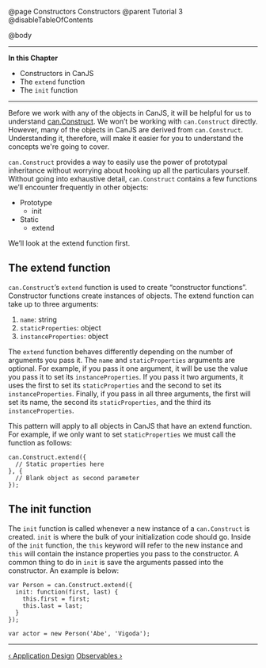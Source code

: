 @page Constructors Constructors
@parent Tutorial 3
@disableTableOfContents

@body

<div class="getting-started">

- - -
**In this Chapter**
 - Constructors in CanJS
  - The `extend` function
  - The `init` function
- - -

Before we work with any of the objects in CanJS, it will be helpful for us to
understand [can.Construct](../docs/can.Construct.html). We won’t be working
with `can.Construct` directly. However, many of the objects in CanJS are derived from
`can.Construct`. Understanding it, therefore, will make it easier for you to understand the
concepts we're going to cover.

`can.Construct` provides a way to easily use the power of prototypal
inheritance without worrying about hooking up all the particulars
yourself. Without going into exhaustive detail, `can.Construct` contains
a few functions we’ll encounter frequently in other objects:

- Prototype
  - init
- Static
  - extend

We’ll look at the extend function first.

## The extend function
`can.Construct`’s `extend` function is used to create
“constructor functions”. Constructor functions create instances of objects.
The extend function can take up to three arguments:

1. `name`: string
2. `staticProperties`: object
3. `instanceProperties`: object

The `extend` function behaves differently depending on the number of arguments you
pass it. The `name` and `staticProperties` arguments are optional. For example, if
you pass it one argument, it will be use the value you pass it to set its
`instanceProperties`. If you pass it two arguments, it uses the first to set its
`staticProperties` and the second to set its `instanceProperties`. Finally, if
you pass in all three arguments, the first will set its name, the second its
`staticProperties`, and the third its `instanceProperties`.

This pattern will apply to all objects in CanJS that have an extend function.
For example, if we only want to set `staticProperties` we must call the
function as follows:

```
can.Construct.extend({
  // Static properties here
}, {
  // Blank object as second parameter
});
```

## The init function
The `init` function is called whenever a new instance of a
`can.Construct` is created. `init` is where the bulk of your initialization code
should go. Inside of the `init` function, the `this` keyword will refer to the
new instance and `this` will contain the instance properties you pass to the
constructor. A common thing to do in `init` is save the arguments passed into
the constructor. An example is below:

```
var Person = can.Construct.extend({
  init: function(first, last) {
    this.first = first;
    this.last = last;
  }
});

var actor = new Person('Abe', 'Vigoda');
```

- - -

<span class="pull-left">[&lsaquo; Application Design](ApplicationDesign.html)</span>
<span class="pull-right">[Observables &rsaquo;](Observables.html)</span>

</div>

